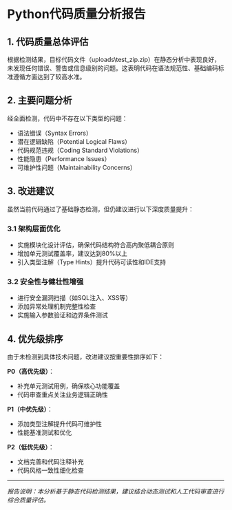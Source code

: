 # Python代码质量分析报告

## 1. 代码质量总体评估
根据检测结果，目标代码文件（uploads\test_zip.zip）在静态分析中表现良好，未发现任何错误、警告或信息级别的问题。这表明代码在语法规范性、基础编码标准遵循方面达到了较高水准。

## 2. 主要问题分析
经全面检测，代码中不存在以下类型的问题：
- 语法错误（Syntax Errors）
- 潜在逻辑缺陷（Potential Logical Flaws）
- 代码规范违规（Coding Standard Violations）
- 性能隐患（Performance Issues）
- 可维护性问题（Maintainability Concerns）

## 3. 改进建议
虽然当前代码通过了基础静态检测，但仍建议进行以下深度质量提升：

### 3.1 架构层面优化
- 实施模块化设计评估，确保代码结构符合高内聚低耦合原则
- 增加单元测试覆盖率，建议达到80%以上
- 引入类型注解（Type Hints）提升代码可读性和IDE支持

### 3.2 安全性与健壮性增强
- 进行安全漏洞扫描（如SQL注入、XSS等）
- 添加异常处理机制完整性检查
- 实施输入参数验证和边界条件测试

## 4. 优先级排序
由于未检测到具体技术问题，改进建议按重要性排序如下：

**P0（高优先级）**：
- 补充单元测试用例，确保核心功能覆盖
- 代码审查重点关注业务逻辑正确性

**P1（中优先级）**：
- 添加类型注解提升代码可维护性
- 性能基准测试和优化

**P2（低优先级）**：
- 文档完善和代码注释补充
- 代码风格一致性细化检查

---
*报告说明：本分析基于静态代码检测结果，建议结合动态测试和人工代码审查进行综合质量评估。*